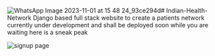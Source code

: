 ![WhatsApp Image 2023-11-01 at 15 48 24_93ce294d](https://github.com/Tanishq251/Indian-Health-Network/assets/104064377/40ac4f94-f5ae-41ac-af00-2c4657b08eec)# Indian-Health-Network
Django based full stack website to create a patients network
currently under development and shall be deployed soon while you are waiting here is a sneak peak

![signup page](https://github.com/Tanishq251/Indian-Health-Network/assets/104064377/dccec189-921c-4982-b205-5074881ae71f)
